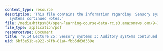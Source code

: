 ```yaml
---
content_type: resource
description: 'This file contains the information regarding  Sensory systems 3: Auditory
  systems continued Notes.'
file: /media/https%3A/open-learning-course-data-rc.s3.amazonaws.com/9-14-brain-structure-and-its-origins-spring-2014/6bf3e51ba922b7fb81a6fbb5dd3d339e_MIT9_14S14_Lecture25.pdf
file_type: application/pdf
resourcetype: Document
title: '9.14 Lecture 25: Sensory systems 3: Auditory systems continued Notes.'
uid: 6bf3e51b-a922-b7fb-81a6-fbb5dd3d339e
---
```

